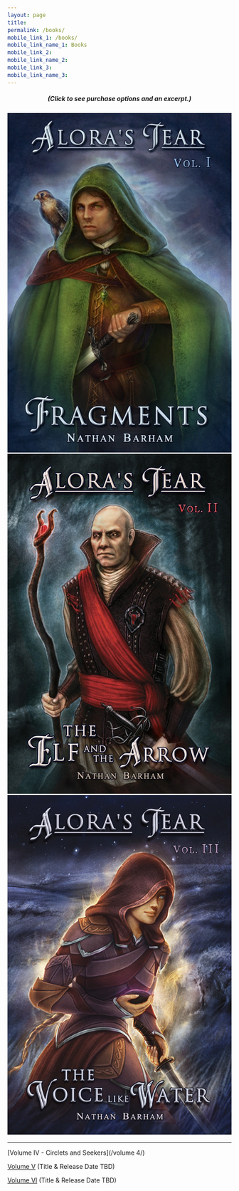 ```yaml
---
layout: page
title: 
permalink: /books/
mobile_link_1: /books/
mobile_link_name_1: Books
mobile_link_2: 
mobile_link_name_2: 
mobile_link_3: 
mobile_link_name_3: 
---
```


<center>
<h5>(Click to see purchase options and an excerpt.)</h5>
<a href="/books/fragments/"><img class="books-page" src="/assets/images/fragments.jpg" alt="Fragments Cover"></a>
<a href="/books/the elf and the arrow/"><img class="books-page" src="/assets/images/the elf and the arrow.jpg" alt="The Elf and the Arrow Cover"></a>
<a href="/books/the voice like water/"><img class="books-page-last" src="/assets/images/the voice like water.jpg" alt="The Voice like Water Cover" style="padding-right: 5px;"></a>
</center>

----

[Volume IV - Circlets and Seekers](/volume 4/)

[Volume V](/books/) (Title & Release Date TBD)

[Volume VI](/books/) (Title & Release Date TBD)
